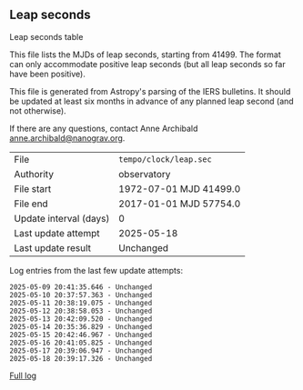 
## Leap seconds

Leap seconds table

This file lists the MJDs of leap seconds, starting from 41499.
The format can only accommodate positive leap seconds (but all
leap seconds so far have been positive).

This file is generated from Astropy's parsing of the IERS
bulletins. It should be updated at least six months in advance
of any planned leap second (and not otherwise).

If there are any questions, contact Anne Archibald
<anne.archibald@nanograv.org>.

|     |     |
|:--- |:--- |
| File | `tempo/clock/leap.sec` |
| Authority | observatory |
| File start | 1972-07-01 MJD 41499.0 |
| File end | 2017-01-01 MJD 57754.0 |
| Update interval (days) | 0 |
| Last update attempt | 2025-05-18 |
| Last update result | Unchanged |

Log entries from the last few update attempts:
```
2025-05-09 20:41:35.646 - Unchanged
2025-05-10 20:37:57.363 - Unchanged
2025-05-11 20:38:19.075 - Unchanged
2025-05-12 20:38:58.053 - Unchanged
2025-05-13 20:42:09.520 - Unchanged
2025-05-14 20:35:36.829 - Unchanged
2025-05-15 20:42:46.967 - Unchanged
2025-05-16 20:41:05.825 - Unchanged
2025-05-17 20:39:06.947 - Unchanged
2025-05-18 20:39:17.326 - Unchanged
```
[Full log](https://raw.githubusercontent.com/ipta/pulsar-clock-corrections/main/log/tempo/clock/leap.sec.log)

